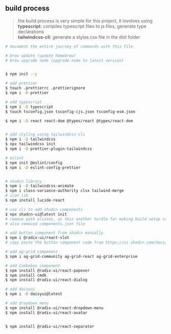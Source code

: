 ## build process

> the build process is very simple for this project, it involves using  
> **typescript**: compiles typescript files to js files, generate type declarations  
> **tailwindcss-cli**: generate a styles.css file in the dist folder

```sh
# document the entire journey of commands with this file

# brew update (update homebrew)
# brew upgrade node (upgrade node to latest version)


$ npm init --y

# add prettier
$ touch .prettierrc .prettierignore
$ npm i -D prettier

# add typescript
$ npm i -D typescript
$ touch tsconfig.json tsconfig-cjs.json tsconfig-esm.json

$ npm i -D react react-dom @types/react @types/react-dom


# add styling using tailwindcss cli
$ npm i -D tailwindcss
$ npx tailwindcss init
$ npm i -D prettier-plugin-tailwindcss

# eslint
$ npm init @eslint/config
$ npm i -D eslint-config-prettier


# shadcn library
$ npm i -D tailwindcss-animate
$ npm i class-variance-authority clsx tailwind-merge
# icon lib
$ npm install lucide-react

# use cli to add shadcn components
$ npx shadcn-ui@latest init
# remove path aliases, as this another hurdle for making build setup complex
# also removed components.json file

# add button component from shadcn manually
$ npm i @radix-ui/react-slot
# copy paste the button component code from https://ui.shadcn.com/docs/components/button

# add ag-grid component
$ npm i ag-grid-community ag-grid-react ag-grid-enterprise

# add Combobox component
$ npm install @radix-ui/react-popover
$ npm install cmdk
$ npm install @radix-ui/react-dialog

# add daisyui
$ npm i -D daisyui@latest

# add dropdown menu
$ npm install @radix-ui/react-dropdown-menu
$ npm install @radix-ui/react-avatar


$ npm install @radix-ui/react-separator

```
